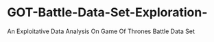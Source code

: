 # GOT-Battle-Data-Set-Exploration-
An Exploitative Data Analysis On Game Of Thrones Battle Data Set 

